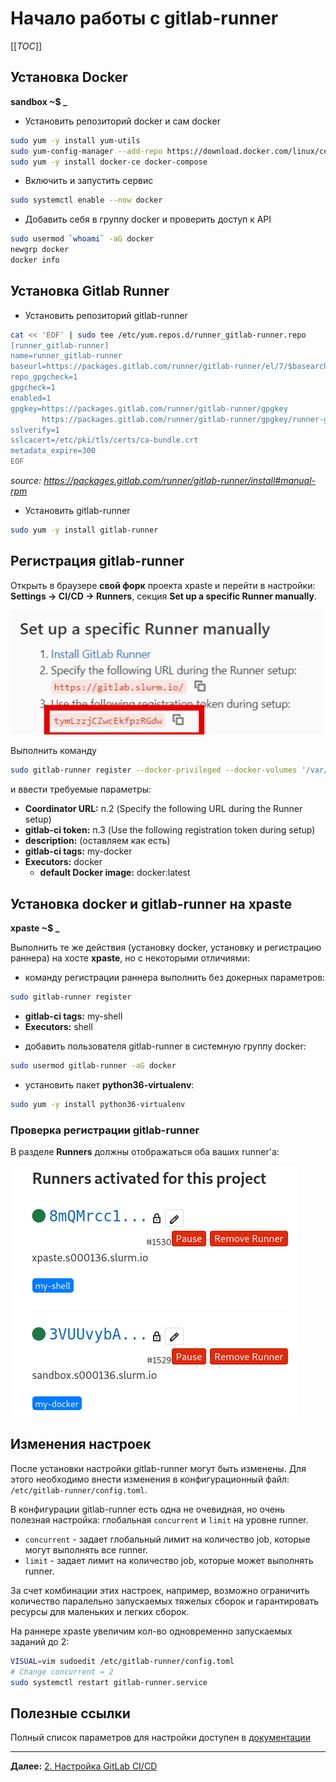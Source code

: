 # Начало работы с gitlab-runner

[[_TOC_]]

## Установка Docker

<!--
+ Установить необходимые пакеты

```sh
yum -y install device-mapper-persistent-data lvm2
```
-->

<b>sandbox ~$ _</b>

* Установить репозиторий docker и сам docker
```sh
sudo yum -y install yum-utils
sudo yum-config-manager --add-repo https://download.docker.com/linux/centos/docker-ce.repo
sudo yum -y install docker-ce docker-compose
```
+ Включить и запустить сервис
```sh
sudo systemctl enable --now docker
```
+ Добавить себя в группу docker и проверить доступ к API
```sh
sudo usermod `whoami` -aG docker
newgrp docker
docker info
```

## Установка Gitlab Runner

* Установить репозиторий gitlab-runner
```sh
cat << 'EOF' | sudo tee /etc/yum.repos.d/runner_gitlab-runner.repo
[runner_gitlab-runner]
name=runner_gitlab-runner
baseurl=https://packages.gitlab.com/runner/gitlab-runner/el/7/$basearch
repo_gpgcheck=1
gpgcheck=1
enabled=1
gpgkey=https://packages.gitlab.com/runner/gitlab-runner/gpgkey
       https://packages.gitlab.com/runner/gitlab-runner/gpgkey/runner-gitlab-runner-366915F31B487241.pub.gpg
sslverify=1
sslcacert=/etc/pki/tls/certs/ca-bundle.crt
metadata_expire=300
EOF
```
_source: https://packages.gitlab.com/runner/gitlab-runner/install#manual-rpm_
* Установить gitlab-runner
```sh
sudo yum -y install gitlab-runner
```

## Регистрация gitlab-runner

Открыть в браузере **свой форк** проекта xpaste и перейти в настройки: **Settings -> CI/CD -> Runners**,
секция **Set up a specific Runner manually**.

![runner_token](img/gitlab-runner-token.png)

Выполнить команду
```sh
sudo gitlab-runner register --docker-privileged --docker-volumes '/var/run/docker.sock:/var/run/docker.sock'
```
и ввести требуемые параметры:

+ **Сoordinator URL:** п.2 (Specify the following URL during the Runner setup)
+ **gitlab-ci token:** п.3 (Use the following registration token during setup)
+ **description:** (оставляем как есть)
+ **gitlab-ci tags:** my-docker
+ **Executors:** docker
  + **default Docker image:** docker:latest

## Установка docker и gitlab-runner на xpaste

<b>xpaste ~$ _</b>

Выполнить те же действия (установку docker, установку и регистрацию раннера) на хосте **xpaste**,
но с некоторыми отличиями:

- команду регистрации раннера выполнить без докерных параметров:
```sh
sudo gitlab-runner register
```
  - **gitlab-ci tags:** my-shell
  - **Executors:** shell
+ добавить пользователя gitlab-runner в системную группу docker:
```sh
sudo usermod gitlab-runner -aG docker
```
+ установить пакет **python36-virtualenv**:
```sh
sudo yum -y install python36-virtualenv
```

<!--
_Один gitlab-runner можно зарегистрировать несколько раз с разным набором параметров._
-->

### Проверка регистрации gitlab-runner

В разделе **Runners** должны отображаться оба ваших runner'а:

![runner_register](img/runner-register.png)

## Изменения настроек

После установки настройки gitlab-runner могут быть изменены. Для этого необходимо внести изменения в конфигурационный файл: `/etc/gitlab-runner/config.toml`.

В конфигурации gitlab-runner есть одна не очевидная, но очень полезная настройка: глобальная `concurrent` и `limit` на уровне runner. 

* `concurrent` - задает глобальный лимит на количество job, которые могут выполнять все runner.
* `limit` - задает лимит на количество job, которые может выполнять runner.

За счет комбинации этих настроек, например, возможно ограничить количество паралельно запускаемых тяжелых сборок и гарантировать ресурсы для маленьких и легких сборок.

На раннере xpaste увеличим кол-во одновременно запускаемых заданий до 2:
```sh
VISUAL=vim sudoedit /etc/gitlab-runner/config.toml
# Change concurrent = 2
sudo systemctl restart gitlab-runner.service
```

<!--
## Метрики

gitlab-runner имеет встроенную поддержку prometheus. 

* Добаляем экспозицию метрик в конфигурацию gitlab-runner

```bash
sed -i '1 i\listen_address="0.0.0.0:9252"' /etc/gitlab-runner/config.toml
```

Эта команда запишет необходимую настройку в конфигурационный файл gitlab-runner. 

* Применяем настройки для gitlab-runner

```bash
systemctl restart gitlab-runner
```

* Проверяем доступность метрик

Метрики доступны по адресу: http://<SANDBOX_IP>:9252/metrics. Где `SANDBOX_IP` внешний адрес вашего sandbox сервера.
-->

## Полезные ссылки

Полный список параметров для настройки доступен в [документации](https://docs.gitlab.com/runner/configuration/advanced-configuration.html)

----

**Далее:** [2. Настройка GitLab CI/CD](gitlab-ci.md)
